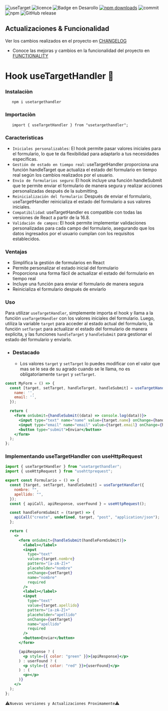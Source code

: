 ![useTarget](https://github.com/user-attachments/assets/fcdef414-d99f-49ae-8370-3b288d8b6fad)
![licence](https://img.shields.io/github/license/GianfrancoD/useTargetHandler)
![Badge en Desarollo](https://img.shields.io/badge/Status-En%20Desarrollo-green)
[![npm downloads](https://img.shields.io/npm/dt/usetargethandler.svg)](https://www.npmjs.com/package/usetargethandler)
![commit](https://img.shields.io/github/commits-since/GianfrancoD/useTargetHandler/1.0.8)
![npm](https://img.shields.io/npm/v/usetargethandler)
![GitHub release](https://img.shields.io/github/release/GianfrancoD/usetargethandler)

## Actualizaciones & Funcionalidad

Ver los cambios realizados en el proyecto en [CHANGELOG](./CHANGELOG.md)

- Conoce las mejoras y cambios en la funcionalidad del proyecto en [FUNCTIONALITY](FUNCTIONALITY.md)

# Hook useTargetHandler 📝

### Instalaciòn
```
   npm i usetargethandler
```

### Importaciòn
```
   import { useTargetHandler } from "usetargethandler";
```

### Caracteristicas

- `Iniciales personalizables`: El hook permite pasar valores iniciales para el formulario, lo que te da flexibilidad para adaptarlo a tus necesidades específicas.
- `Gestión de estado en tiempo real`: useTargetHandler proporciona una función handleTarget que actualiza el estado del formulario en tiempo real según los cambios realizados por el usuario.
- `Envío de formularios seguro`: El hook incluye una función handleSubmit que te permite enviar el formulario de manera segura y realizar acciones personalizadas después de la submitting.
- `Reinicialización del formulario`: Después de enviar el formulario, useTargetHandler reinicializa el estado del formulario a sus valores iniciales.
- `Compatibilidad`: useTargetHandler es compatible con todas las versiones de React a partir de la 16.8.
- `Validación de campos`: El hook permite implementar validaciones personalizadas para cada campo del formulario, asegurando que los datos ingresados por el usuario cumplan con los requisitos establecidos.

### Ventajas

- Simplifica la gestión de formularios en React
- Permite personalizar el estado inicial del formulario
- Proporciona una forma fácil de actualizar el estado del formulario en tiempo real
- Incluye una función para enviar el formulario de manera segura
- Reinicializa el formulario después de enviarlo

### Uso

Para utilizar `useTargetHandler`, simplemente importa el hook y llama a la función `useTargetHandler` con los valores iniciales del formulario. Luego, utiliza la variable `target` para acceder al estado actual del formulario, la función `setTarget` para actualizar el estado del formulario de manera explícita, y las funciones `handleTarget` y `handleSubmit` para gestionar el estado del formulario y enviarlo.

- ### Destacado
  - Los valores `target` y `setTarget` lo puedes modificar con el valor que mas se le sea de su agrado cuando se le llama, no es obligatoriamente `target` y `setTarget`.
    

```jsx
const MyForm = () => {
  const [target, setTarget, handleTarget, handleSubmit] = useTargetHandler({
    name: '',
    email: '',
  });

  return (
    <form onSubmit={handleSubmit((data) => console.log(data))}>
      <input type="text" name="name" value={target.name} onChange={handleTarget} />
      <input type="email" name="email" value={target.email} onChange={handleTarget} />
      <button type="submit">Enviar</button>
    </form>
  );
};
```

### Implementando useTargetHandler con useHttpRequest

```jsx
import { useTargetHandler } from "usetargethandler";
import { useHttpRequest } from "usehttprequest";

export const Formulario = () => {
  const [target, setTarget, handleSubmit] = useTargetHandler({
    nombre: "",
    apellido: "",
  });
  const { apiCall, apiResponse, userFound } = useHttpRequest();

  const handleFormSubmit = (target) => {
    apiCall("create", undefined, target, "post", "application/json");
  };

  return (
    <>
      <form onSubmit={handleSubmit(handleFormSubmit)}>
        <label></label>
        <input
          type="text"
          value={target.nombre}
          pattern="[a-zA-Z]+"
          placeholder="nombre"
          onChange={setTarget}
          name="nombre"
          required
        />
        <label></label>
        <input
          type="text"
          value={target.apellido}
          pattern="[a-zA-Z]+"
          placeholder="apellido"
          onChange={setTarget}
          name="apellido"
          required
        />
        <button>Enviar</button>
      </form>

      {apiResponse ? (
        <p style={{ color: "green" }}>{apiResponse}</p>
      ) : userFound ? (
        <p style={{ color: "red" }}>{userFound}</p>
      ) : (
        <p></p>
      )}
    </>
  );
};
```

⚠️`Nuevas versiones y Actualizaciones Proximamente`⚠️
